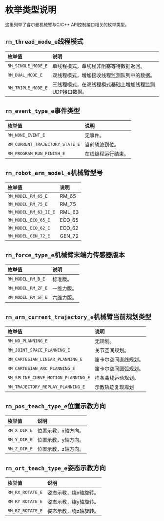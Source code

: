 # 枚举类型说明

这里列举了睿尔曼机械臂与C/C++ API控制接口相关的枚举类型。

## `rm_thread_mode_e`线程模式 

|   枚举值    |    说明    |
|   :---    |   :---|
|   `RM_SINGLE_MODE_E`    |   单线程模式，单线程非阻塞等待数据返回。  |
|   `RM_DUAL_MODE_E`    |    双线程模式，增加接收线程监测队列中的数据。   |
|   `RM_TRIPLE_MODE_E`     |  三线程模式，在双线程模式基础上增加线程监测UDP接口数据。  |

## `rm_event_type_e`事件类型

|   枚举值    |    说明    |
|   :---    |   :---|
|   `RM_NONE_EVENT_E`    |   无事件。  |
|   `RM_CURRENT_TRAJECTORY_STATE_E`    |    当前轨迹到位。   |
|   `RM_PROGRAM_RUN_FINISH_E`     |  在线编程运行结束。  |

## `rm_robot_arm_model_e`机械臂型号

|   枚举值    |    说明    |
|   :---    |   :---|
|   `RM_MODEL_RM_65_E`    |   RM_65  |
|   `RM_MODEL_RM_75_E`    |    RM_75   |
|   `RM_MODEL_RM_63_II_E`     |  RML_63  |
|   `RM_MODEL_ECO_65_E`     |  ECO_65  |
|   `RM_MODEL_ECO_62_E`     |  ECO_62  |
|   `RM_MODEL_GEN_72_E`     |  GEN_72  |

## `rm_force_type_e`机械臂末端力传感器版本

|   枚举值    |    说明    |
|   :---    |   :---|
|   `RM_MODEL_RM_B_E`    |   标准版。  |
|   `RM_MODEL_RM_ZF_E`    |    一维力版。   |
|   `RM_MODEL_RM_SF_E`     |  六维力版。  |

## `rm_arm_current_trajectory_e`机械臂当前规划类型

|   枚举值    |    说明    |
|   :---    |   :---|
|   `RM_NO_PLANNING_E`    |   无规划。  |
|   `RM_JOINT_SPACE_PLANNING_E`    |    关节空间规划。   |
|   `RM_CARTESIAN_LINEAR_PLANNING_E`     |  笛卡尔空间直线规划。  |
|   `RM_CARTESIAN_ARC_PLANNING_E`     |  笛卡尔空间圆弧规划。  |
|   `RM_SPLINE_CURVE_MOTION_PLANNING_E`     |  样条曲线运动规划。  |
|   `RM_TRAJECTORY_REPLAY_PLANNING_E`     |  示教轨迹复现规划  |

## `rm_pos_teach_type_e`位置示教方向

|   枚举值    |    说明    |
|   :---    |   :---|
|   `RM_X_DIR_E`    |   位置示教，x轴方向。  |
|   `RM_Y_DIR_E`    |    位置示教，y轴方向。   |
|   `RM_Z_DIR_E`    |  位置示教，z轴方向。  |

## `rm_ort_teach_type_e`姿态示教方向

|   枚举值    |    说明    |
|   :---    |   :---|
|   `RM_RX_ROTATE_E`    |   姿态示教，绕x轴旋转。  |
|   `RM_RY_ROTATE_E`    |    姿态示教，绕y轴旋转。   |
|   `RM_RZ_ROTATE_E`    |  姿态示教，绕z轴旋转。  |
